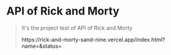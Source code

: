 # API of Rick and Morty 
> <p> It's the project test of API of Rick and Morty </p>
> <a>https://rick-and-morty-sand-nine.vercel.app/index.html?name=&status=</a>
